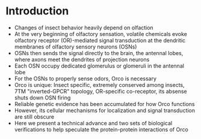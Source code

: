 # Introduction
* Changes of insect behavior heavily depend on olfaction
* At the very beginning of olfactory sensation, volatile chemicals evoke olfactory receptor (OR)-mediated signal transduction at the dendritic membranes of olfactory sensory neurons (OSNs)
* OSNs then sends the signal directly to the brain, the antennal lobes, where axons meet the dendrites of projection neurons
* Each OSN occupy dedicated glomerulus or glomeruli in the antennal lobe
* For the OSNs to properly sense odors, Orco is necessary
* Orco is unique: Insect specific, extremely conserved among insects, 7TM "inverted-GPCR" topology, OR-specific co-receptor, its absense shuts down OSN firing
* Reliable genetic evidence has been accumulated for how Orco functions
* However, its cellular mechanisms for localization and signal transduction are still obscure
* Here we present a technical advance and two sets of biological verifications to help speculate the protein-protein interactions of Orco

